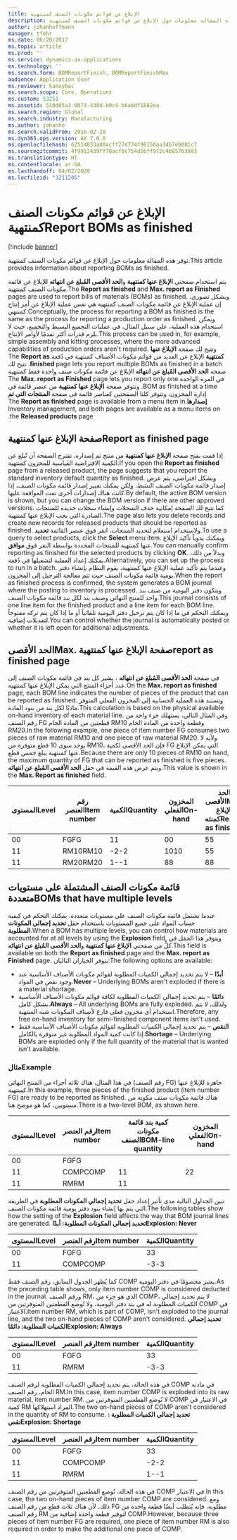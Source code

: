 ```yaml
---
title: الإبلاغ عن قوائم مكونات الصنف‬ كمنتهية
description: توفر هذه المقالة معلومات حول الإبلاغ عن قوائم مكونات الصنف‬ كمنتهية.
author: johanhoffmann
manager: tfehr
ms.date: 06/20/2017
ms.topic: article
ms.prod: ''
ms.service: dynamics-ax-applications
ms.technology: ''
ms.search.form: BOMReportFinish, BOMReportFinishMax
audience: Application User
ms.reviewer: kamaybac
ms.search.scope: Core, Operations
ms.custom: 53251
ms.assetid: 510d05a3-0073-438d-b0c4-b6a6df1882ea
ms.search.region: Global
ms.search.industry: Manufacturing
ms.author: johanho
ms.search.validFrom: 2016-02-28
ms.dyn365.ops.version: AX 7.0.0
ms.openlocfilehash: 62514833a80acff27d774f96150aa34b7eb081c7
ms.sourcegitcommit: 4f9912439ff78acf0c754d5bff972c4b85763093
ms.translationtype: HT
ms.contentlocale: ar-SA
ms.lasthandoff: 04/02/2020
ms.locfileid: "3211205"
---
```

# <a name="report-boms-as-finished"></a><span data-ttu-id="9a788-103">الإبلاغ عن قوائم مكونات الصنف‬ كمنتهية</span><span class="sxs-lookup"><span data-stu-id="9a788-103">Report BOMs as finished</span></span>

[!include [banner](../includes/banner.md)]

<span data-ttu-id="9a788-104">توفر هذه المقالة معلومات حول الإبلاغ عن قوائم مكونات الصنف‬ كمنتهية.</span><span class="sxs-lookup"><span data-stu-id="9a788-104">This article provides information about reporting BOMs as finished.</span></span>

<span data-ttu-id="9a788-105">يتم استخدام صفحتي **الإبلاغ عنها كمنتهية** و**الحد الأقصى المُبلغ عن انتهائه‬** للإبلاغ عن قائمة مكونات الصنف كمنتهية.</span><span class="sxs-lookup"><span data-stu-id="9a788-105">The **Report as finished** and **Max. report as Finished** pages are used to report bills of materials (BOMs) as finished.</span></span> <span data-ttu-id="9a788-106">وبشكل تصوري، إن عملية الإبلاغ عن قائمة مكونات الصنف كمنتهية هي نفس عملية الإبلاغ عن أمر إنتاج كمنتهي.</span><span class="sxs-lookup"><span data-stu-id="9a788-106">Conceptually, the process for reporting a BOM as finished is the same as the process for reporting a production order as finished.</span></span> <span data-ttu-id="9a788-107">ويمكن استخدام هذه العملية، على سبيل المثال، في عمليات التجميع البسيط والتجميع، حيث لا يلزم قدرات أكثر تقدمًا لأوامر الإنتاج.</span><span class="sxs-lookup"><span data-stu-id="9a788-107">This process can be used in, for example, simple assembly and kitting processes, where the more advanced capabilities of production orders aren't required.</span></span> <span data-ttu-id="9a788-108">وتتيح لك صفحة **‏‫الإبلاغ عنها كمنتهية** الإبلاغ عن العديد من قوائم مكونات الأصناف كمنتهية في دُفعة.</span><span class="sxs-lookup"><span data-stu-id="9a788-108">The **Report as finished** page lets you report multiple BOMs as finished in a batch.</span></span> <span data-ttu-id="9a788-109">تتيح لك صفحة **الحد الأقصى المُبلغ عن انتهائه‬‬‏‫** الإبلاغ عن قائمة مكونات صنف واحدة فقط كمنتهية في المرة الواحدة.</span><span class="sxs-lookup"><span data-stu-id="9a788-109">The **Max. report as Finished** page lets you report only one BOM as finished at a time.</span></span> <span data-ttu-id="9a788-110">وتتوفر صفحة **‬‏‫الإبلاغ عنها كمنتهية** من عنصر قائمة في إدارة المخزون، وتتوفر كلتا الصفحتين كعناصر قائمة في صفحة **المنتجات التي تم إصدارها**.</span><span class="sxs-lookup"><span data-stu-id="9a788-110">The **Report as finished** page is available from a menu item in Inventory management, and both pages are available as a menu items on the **Released products** page.</span></span>

## <a name="report-as-finished-page"></a><span data-ttu-id="9a788-111">صفحة الإبلاغ عنها كمنتهية</span><span class="sxs-lookup"><span data-stu-id="9a788-111">Report as finished page</span></span>
<span data-ttu-id="9a788-112">إذا قمت بفتح صفحة **الإبلاغ عنها كمنتهية** من منتج تم إصداره، تقترح الصفحة أن تُبلغ عن الكمية الافتراضية القياسية للمخزون كمنتهية.</span><span class="sxs-lookup"><span data-stu-id="9a788-112">If you open the **Report as finished** page from a released product, the page suggests that you report the standard inventory default quantity as finished.</span></span> <span data-ttu-id="9a788-113">وبشكل افتراضي، يتم عرض إصدار قائمة مكونات الصنف النشط، ولكن يمكنك تغيير إصدار قائمة مكونات الصنف، إذا كانت هناك إصدارات أخرى تمت الموافقة عليها.</span><span class="sxs-lookup"><span data-stu-id="9a788-113">By default, the active BOM version is shown, but you can change the BOM version if there are other approved versions.</span></span> <span data-ttu-id="9a788-114">كما تتيح لك الصفحة إمكانية حذف السجلات وإنشاء سجلات جديدة للمنتجات الصادرة التي يجب الإبلاغ عنها كمنتهية.</span><span class="sxs-lookup"><span data-stu-id="9a788-114">The page also lets you delete records and create new records for released products that should be reported as finished.</span></span> <span data-ttu-id="9a788-115">ولاستخدام استعلام لتحديد المنتجات، انقر فوق عنصر القائمة **تحديد**.</span><span class="sxs-lookup"><span data-stu-id="9a788-115">To use a query to select products, click the **Select** menu item.</span></span> <span data-ttu-id="9a788-116">ويمكنك يدوياً تأكيد الإبلاغ عنها كمنتهية للمنتجات المحددة بواسطة النقر فوق **موافق**.</span><span class="sxs-lookup"><span data-stu-id="9a788-116">You can manually confirm reporting as finished for the selected products by clicking **OK**.</span></span> <span data-ttu-id="9a788-117">وبدلاً من ذلك، يمكنك إعداد العملية لتشغيلها في دُفعة.</span><span class="sxs-lookup"><span data-stu-id="9a788-117">Alternatively, you can set up the process to run in a batch.</span></span> <span data-ttu-id="9a788-118">وعندما يتم تأكيد عملية الإبلاغ عنها كمنتهية، يقوم النظام بإنشاء دفتر يومية قائمة مكونات الصنف حيث تتم معالجة الترحيل إلى المخزون.</span><span class="sxs-lookup"><span data-stu-id="9a788-118">When the report as finished process is confirmed, the system generates a BOM journal where the posting to inventory is processed.</span></span> <span data-ttu-id="9a788-119">ويتكون دفتر اليومية من صنف بند واحد للمنتج النهائي وصنف بند لكل بند قائمة مكونات الصنف.</span><span class="sxs-lookup"><span data-stu-id="9a788-119">This journal consists of one line item for the finished product and a line item for each BOM line.</span></span> <span data-ttu-id="9a788-120">ويمكنك التحكم في ما إذا كان يتم ترحيل دفتر اليومية تلقائياً أو ما إذا كان يتم تركه مفتوحاً لتعديلات إضافية.</span><span class="sxs-lookup"><span data-stu-id="9a788-120">You can control whether the journal is automatically posted or whether it is left open for additional adjustments.</span></span>

## <a name="max-report-as-finished-page"></a><span data-ttu-id="9a788-121">الحد الأقصى</span><span class="sxs-lookup"><span data-stu-id="9a788-121">Max.</span></span> <span data-ttu-id="9a788-122">صفحة الإبلاغ عنها كمنتهية</span><span class="sxs-lookup"><span data-stu-id="9a788-122">report as finished page</span></span>
<span data-ttu-id="9a788-123">في صفحة **الحد الأقصى المُبلغ عن انتهائه‬** ، يشير كل بند في قائمة مكونات الصنف إلى عدد أجزاء المنتج التي يمكن الإبلاغ عنها كمنتهية.</span><span class="sxs-lookup"><span data-stu-id="9a788-123">On the **Max. report as finished** page, each BOM line indicates the number of pieces of the product that can be reported as finished.</span></span> <span data-ttu-id="9a788-124">وتستند هذه العملية الحسابية إلى المخزون الفعلي المتوفر ماديًا لكل بند من بنود المادة.</span><span class="sxs-lookup"><span data-stu-id="9a788-124">This calculation is based on the physical available on-hand inventory of each material line.</span></span> <span data-ttu-id="9a788-125">وفي المثال التالي، يستهلك جزء واحد من رقم الصنف FG قطعتين من المادة الخام RM10 وقطعة واحدة من المادة الخام RM20.</span><span class="sxs-lookup"><span data-stu-id="9a788-125">In the following example, one piece of item number FG consumes two pieces of raw material RM10 and one piece of raw material RM20.</span></span> <span data-ttu-id="9a788-126">ولأنه لا يوجد سوى 10 قطع متوفرة من RM10، فإن الحد الأقصى لكمية FG التي يمكن الإبلاغ عنها كمنتهية يبلغ خمس قطع.</span><span class="sxs-lookup"><span data-stu-id="9a788-126">Because there are only 10 pieces of RM10 on hand, the maximum quantity of FG that can be reported as finished is five pieces.</span></span> <span data-ttu-id="9a788-127">ويتم عرض هذه القيمة في حقل **الحد الأقصى المُبلغ عن انتهائه‬**.</span><span class="sxs-lookup"><span data-stu-id="9a788-127">This value is shown in the **Max. Report as finished** field.</span></span>

| <span data-ttu-id="9a788-128">المستوى</span><span class="sxs-lookup"><span data-stu-id="9a788-128">Level</span></span> | <span data-ttu-id="9a788-129">رقم العنصر</span><span class="sxs-lookup"><span data-stu-id="9a788-129">Item number</span></span> | <span data-ttu-id="9a788-130">الكمية</span><span class="sxs-lookup"><span data-stu-id="9a788-130">Quantity</span></span> | <span data-ttu-id="9a788-131">المخزون الفعلي</span><span class="sxs-lookup"><span data-stu-id="9a788-131">On-hand</span></span> | <span data-ttu-id="9a788-132">الحد الأقصى</span><span class="sxs-lookup"><span data-stu-id="9a788-132">Max.</span></span> <span data-ttu-id="9a788-133">الإبلاغ كمنته</span><span class="sxs-lookup"><span data-stu-id="9a788-133">Report as finished</span></span> |
|-------|-------------|----------|---------|-------------------------|
| <span data-ttu-id="9a788-134">0</span><span class="sxs-lookup"><span data-stu-id="9a788-134">0</span></span>     | <span data-ttu-id="9a788-135">FG</span><span class="sxs-lookup"><span data-stu-id="9a788-135">FG</span></span>          |  <span data-ttu-id="9a788-136">1</span><span class="sxs-lookup"><span data-stu-id="9a788-136">1</span></span>       | <span data-ttu-id="9a788-137">0</span><span class="sxs-lookup"><span data-stu-id="9a788-137">0</span></span>       | <span data-ttu-id="9a788-138">5</span><span class="sxs-lookup"><span data-stu-id="9a788-138">5</span></span>                       |
| <span data-ttu-id="9a788-139">1</span><span class="sxs-lookup"><span data-stu-id="9a788-139">1</span></span>     | <span data-ttu-id="9a788-140">RM10</span><span class="sxs-lookup"><span data-stu-id="9a788-140">RM10</span></span>        | <span data-ttu-id="9a788-141">-2</span><span class="sxs-lookup"><span data-stu-id="9a788-141">-2</span></span>       | <span data-ttu-id="9a788-142">10</span><span class="sxs-lookup"><span data-stu-id="9a788-142">10</span></span>      | <span data-ttu-id="9a788-143">5</span><span class="sxs-lookup"><span data-stu-id="9a788-143">5</span></span>                       |
| <span data-ttu-id="9a788-144">1</span><span class="sxs-lookup"><span data-stu-id="9a788-144">1</span></span>     | <span data-ttu-id="9a788-145">RM20</span><span class="sxs-lookup"><span data-stu-id="9a788-145">RM20</span></span>        | <span data-ttu-id="9a788-146">1-</span><span class="sxs-lookup"><span data-stu-id="9a788-146">-1</span></span>       |  <span data-ttu-id="9a788-147">8</span><span class="sxs-lookup"><span data-stu-id="9a788-147">8</span></span>      | <span data-ttu-id="9a788-148">8</span><span class="sxs-lookup"><span data-stu-id="9a788-148">8</span></span>                       |

## <a name="boms-that-have-multiple-levels"></a><span data-ttu-id="9a788-149">قائمة مكونات الصنف المشتملة على مستويات متعددة</span><span class="sxs-lookup"><span data-stu-id="9a788-149">BOMs that have multiple levels</span></span>
<span data-ttu-id="9a788-150">عندما تشتمل قائمة مكونات الصنف على مستويات متعددة، يمكنك التحكم في كيفية حساب المواد على جميع المستويات باستخدام حقل **تحديد إجمالي المكونات المطلوبة**.</span><span class="sxs-lookup"><span data-stu-id="9a788-150">When a BOM has multiple levels, you can control how materials are accounted for at all levels by using the **Explosion** field.</span></span> <span data-ttu-id="9a788-151">ويتوفر هذا الحقل في كلٍّ من صفحتي **الإبلاغ عنها كمنتهية** و**الحد الأقصى المُبلغ عن انتهائه‬**.</span><span class="sxs-lookup"><span data-stu-id="9a788-151">This field is available on both the **Report as finished** page and the **Max. report as Finished** page.</span></span> <span data-ttu-id="9a788-152">يتوفر الخياران التاليان:</span><span class="sxs-lookup"><span data-stu-id="9a788-152">The following options are available:</span></span>

-   <span data-ttu-id="9a788-153">**أبدًا** – لا يتم تحديد إجمالي الكميات المطلوبة لقوائم مكونات الأصناف الأساسية عند وجود نقص في المواد.</span><span class="sxs-lookup"><span data-stu-id="9a788-153">**Never** – Underlying BOMs aren't exploded if there is a material shortage.</span></span>
-   <span data-ttu-id="9a788-154">**دائمًا** – يتم تحديد إجمالي الكميات المطلوبة لكافة قوائم مكونات الأصناف الأساسية بشكل كامل.</span><span class="sxs-lookup"><span data-stu-id="9a788-154">**Always** – All underlying BOMs are fully exploded.</span></span> <span data-ttu-id="9a788-155">ولذلك، لا يتم استخدام أي مخزون فعلي فارغ لأصناف المكونات شبه المنتهية.</span><span class="sxs-lookup"><span data-stu-id="9a788-155">Therefore, any free on-hand inventory for semi-finished component items isn't used.</span></span>
-   <span data-ttu-id="9a788-156">**النقص** – يتم تحديد إجمالي الكميات المطلوبة لقوائم مكونات الأصناف الأساسية فقط إذا كانت كمية المواد المطلوبة غير متوفرة بالكامل.</span><span class="sxs-lookup"><span data-stu-id="9a788-156">**Shortage** – Underlying BOMs are exploded only if the full quantity of the material that is wanted isn't available.</span></span>

### <a name="example"></a><span data-ttu-id="9a788-157">مثال</span><span class="sxs-lookup"><span data-stu-id="9a788-157">Example</span></span>

<span data-ttu-id="9a788-158">في هذا المثال، هناك ثلاثة أجزاء من المنتج النهائي (رقم الصنف FG) جاهزة للإبلاغ عنها كمنتهية.</span><span class="sxs-lookup"><span data-stu-id="9a788-158">In this example, three pieces of the finished product (item number FG) are ready to be reported as finished.</span></span> <span data-ttu-id="9a788-159">هناك قائمة مكونات صنف مكونة من مستويين، كما هو موضح هنا.</span><span class="sxs-lookup"><span data-stu-id="9a788-159">There is a two-level BOM, as shown here.</span></span>

| <span data-ttu-id="9a788-160">المستوى</span><span class="sxs-lookup"><span data-stu-id="9a788-160">Level</span></span> | <span data-ttu-id="9a788-161">رقم العنصر</span><span class="sxs-lookup"><span data-stu-id="9a788-161">Item number</span></span> | <span data-ttu-id="9a788-162">كمية بند قائمة مكونات الصنف</span><span class="sxs-lookup"><span data-stu-id="9a788-162">BOM-line quantity</span></span> | <span data-ttu-id="9a788-163">المخزون الفعلي</span><span class="sxs-lookup"><span data-stu-id="9a788-163">On-hand</span></span> |
|-------|-------------|-------------------|---------|
| <span data-ttu-id="9a788-164">0</span><span class="sxs-lookup"><span data-stu-id="9a788-164">0</span></span>     | <span data-ttu-id="9a788-165">FG</span><span class="sxs-lookup"><span data-stu-id="9a788-165">FG</span></span>          |                   |         |
| <span data-ttu-id="9a788-166">1</span><span class="sxs-lookup"><span data-stu-id="9a788-166">1</span></span>     | <span data-ttu-id="9a788-167">COMP</span><span class="sxs-lookup"><span data-stu-id="9a788-167">COMP</span></span>        | <span data-ttu-id="9a788-168">1</span><span class="sxs-lookup"><span data-stu-id="9a788-168">1</span></span>                 | <span data-ttu-id="9a788-169">2</span><span class="sxs-lookup"><span data-stu-id="9a788-169">2</span></span>       |
| <span data-ttu-id="9a788-170">1</span><span class="sxs-lookup"><span data-stu-id="9a788-170">1</span></span>     | <span data-ttu-id="9a788-171">RM</span><span class="sxs-lookup"><span data-stu-id="9a788-171">RM</span></span>          | <span data-ttu-id="9a788-172">1</span><span class="sxs-lookup"><span data-stu-id="9a788-172">1</span></span>                 |         |

<span data-ttu-id="9a788-173">تبين الجداول التالية مدى تأثير إعداد حقل **تحديد إجمالي المكونات المطلوبة‬** في الطريقة التي يتم بها إنشاء بنود دفتر يومية قائمة مكونات الصنف.</span><span class="sxs-lookup"><span data-stu-id="9a788-173">The following tables show how the setting of the **Explosion** field affects the way that BOM journal lines are generated.</span></span> <span data-ttu-id="9a788-174">**تحديد إجمالي المكونات المطلوبة‬: أبدًا**</span><span class="sxs-lookup"><span data-stu-id="9a788-174">**Explosion: Never**</span></span>

| <span data-ttu-id="9a788-175">المستوى</span><span class="sxs-lookup"><span data-stu-id="9a788-175">Level</span></span> | <span data-ttu-id="9a788-176">رقم العنصر</span><span class="sxs-lookup"><span data-stu-id="9a788-176">Item number</span></span> | <span data-ttu-id="9a788-177">الكمية</span><span class="sxs-lookup"><span data-stu-id="9a788-177">Quantity</span></span> |
|-------|-------------|----------|
| <span data-ttu-id="9a788-178">0</span><span class="sxs-lookup"><span data-stu-id="9a788-178">0</span></span>     | <span data-ttu-id="9a788-179">FG</span><span class="sxs-lookup"><span data-stu-id="9a788-179">FG</span></span>          | <span data-ttu-id="9a788-180">3</span><span class="sxs-lookup"><span data-stu-id="9a788-180">3</span></span>        |
| <span data-ttu-id="9a788-181">1</span><span class="sxs-lookup"><span data-stu-id="9a788-181">1</span></span>     | <span data-ttu-id="9a788-182">COMP</span><span class="sxs-lookup"><span data-stu-id="9a788-182">COMP</span></span>        | <span data-ttu-id="9a788-183">-3</span><span class="sxs-lookup"><span data-stu-id="9a788-183">-3</span></span>       |

<span data-ttu-id="9a788-184">كما يُظهر الجدول السابق، رقم الصنف فقط COMP يعتبر مخصومًا في دفتر اليومية.</span><span class="sxs-lookup"><span data-stu-id="9a788-184">As the preceding table shows, only item number COMP is considered deducted in the journal.</span></span> <span data-ttu-id="9a788-185">ورقم الصنف RM، الذي هو جزء من COMP، لا يتم تحديد إجمالي الكميات المطلوبة له في بند دفتر اليومية، ولا تُوضع القطعتين المتوفرتين من COMP في الاعتبار.</span><span class="sxs-lookup"><span data-stu-id="9a788-185">Item number RM, which is part of COMP, isn't exploded to the journal line, and the two on-hand pieces of COMP aren't considered.</span></span> <span data-ttu-id="9a788-186">**تحديد إجمالي الكميات المطلوبة: دائمًا**</span><span class="sxs-lookup"><span data-stu-id="9a788-186">**Explosion: Always**</span></span>

| <span data-ttu-id="9a788-187">المستوى</span><span class="sxs-lookup"><span data-stu-id="9a788-187">Level</span></span> | <span data-ttu-id="9a788-188">رقم العنصر</span><span class="sxs-lookup"><span data-stu-id="9a788-188">Item number</span></span> | <span data-ttu-id="9a788-189">الكمية</span><span class="sxs-lookup"><span data-stu-id="9a788-189">Quantity</span></span> |
|-------|-------------|----------|
| <span data-ttu-id="9a788-190">0</span><span class="sxs-lookup"><span data-stu-id="9a788-190">0</span></span>     | <span data-ttu-id="9a788-191">FG</span><span class="sxs-lookup"><span data-stu-id="9a788-191">FG</span></span>          | <span data-ttu-id="9a788-192">3</span><span class="sxs-lookup"><span data-stu-id="9a788-192">3</span></span>        |
| <span data-ttu-id="9a788-193">1</span><span class="sxs-lookup"><span data-stu-id="9a788-193">1</span></span>     | <span data-ttu-id="9a788-194">RM</span><span class="sxs-lookup"><span data-stu-id="9a788-194">RM</span></span>          | <span data-ttu-id="9a788-195">-3</span><span class="sxs-lookup"><span data-stu-id="9a788-195">-3</span></span>       |

<span data-ttu-id="9a788-196">في هذه الحالة، يتم تحديد إجمالي الكميات المطلوبة لرقم الصنف COMP في مادته الخام، رقم الصنف RM.</span><span class="sxs-lookup"><span data-stu-id="9a788-196">In this case, item number COMP is exploded into its raw material, item number RM.</span></span> <span data-ttu-id="9a788-197">لا تُوضع القطعتين المتوفرتين من COMP في الاعتبار في كمية RM المراد استهلاكها.</span><span class="sxs-lookup"><span data-stu-id="9a788-197">The two on-hand pieces of COMP aren't considered in the quantity of RM to consume.</span></span> <span data-ttu-id="9a788-198">**تحديد إجمالي الكميات المطلوبة : نقص**</span><span class="sxs-lookup"><span data-stu-id="9a788-198">**Explosion: Shortage**</span></span>

| <span data-ttu-id="9a788-199">المستوى</span><span class="sxs-lookup"><span data-stu-id="9a788-199">Level</span></span> | <span data-ttu-id="9a788-200">رقم العنصر</span><span class="sxs-lookup"><span data-stu-id="9a788-200">Item number</span></span> | <span data-ttu-id="9a788-201">الكمية</span><span class="sxs-lookup"><span data-stu-id="9a788-201">Quantity</span></span> |
|-------|-------------|----------|
| <span data-ttu-id="9a788-202">0</span><span class="sxs-lookup"><span data-stu-id="9a788-202">0</span></span>     | <span data-ttu-id="9a788-203">FG</span><span class="sxs-lookup"><span data-stu-id="9a788-203">FG</span></span>          | <span data-ttu-id="9a788-204">3</span><span class="sxs-lookup"><span data-stu-id="9a788-204">3</span></span>        |
| <span data-ttu-id="9a788-205">1</span><span class="sxs-lookup"><span data-stu-id="9a788-205">1</span></span>     | <span data-ttu-id="9a788-206">COMP</span><span class="sxs-lookup"><span data-stu-id="9a788-206">COMP</span></span>        | <span data-ttu-id="9a788-207">-2</span><span class="sxs-lookup"><span data-stu-id="9a788-207">-2</span></span>       |
| <span data-ttu-id="9a788-208">1</span><span class="sxs-lookup"><span data-stu-id="9a788-208">1</span></span>     | <span data-ttu-id="9a788-209">RM</span><span class="sxs-lookup"><span data-stu-id="9a788-209">RM</span></span>          | <span data-ttu-id="9a788-210">1-</span><span class="sxs-lookup"><span data-stu-id="9a788-210">-1</span></span>       |

<span data-ttu-id="9a788-211">في هذه الحالة، تُوضع القطعتين المتوفرتين من رقم الصنف COMP في الاعتبار.</span><span class="sxs-lookup"><span data-stu-id="9a788-211">In this case, the two on-hand pieces of item number COMP are considered.</span></span> <span data-ttu-id="9a788-212">ومع ذلك، لأن هناك ثلاث قطع من رقم الصنف FG مطلوبة، فإنه يُتطلب أيضًا قطعة واحدة من رقم الصنف RM لتوفير قطعة واحدة إضافية من COMP.</span><span class="sxs-lookup"><span data-stu-id="9a788-212">However, because three pieces of item number FG are required, one piece of item number RM is also required in order to make the additional one piece of COMP.</span></span>



